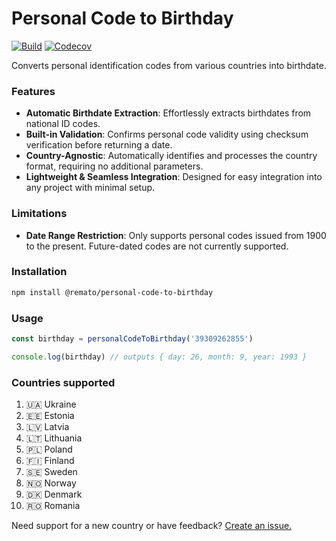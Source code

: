 # Personal Code to Birthday

[![Build](https://img.shields.io/github/actions/workflow/status/rematocorp/personal-code-to-birthday/ci.yml)](https://github.com/rematocorp/personal-code-to-birthday/actions/workflows/ci.yml)
[![Codecov](https://img.shields.io/codecov/c/github/rematocorp/personal-code-to-birthday?token=NDT35FM2LG&style=flat)](https://codecov.io/gh/rematocorp/personal-code-to-birthday)

Converts personal identification codes from various countries into birthdate.

### Features

-   **Automatic Birthdate Extraction**: Effortlessly extracts birthdates from national ID codes.
-   **Built-in Validation**: Confirms personal code validity using checksum verification before returning a date.
-   **Country-Agnostic**: Automatically identifies and processes the country format, requiring no additional parameters.
-   **Lightweight & Seamless Integration**: Designed for easy integration into any project with minimal setup.

### Limitations

-   **Date Range Restriction**: Only supports personal codes issued from 1900 to the present. Future-dated codes are not currently supported.

### Installation

```bash
npm install @remato/personal-code-to-birthday
```

### Usage

```ts
const birthday = personalCodeToBirthday('39309262855')

console.log(birthday) // outputs { day: 26, month: 9, year: 1993 }
```

### Countries supported

1. 🇺🇦 Ukraine
2. 🇪🇪 Estonia
3. 🇱🇻 Latvia
4. 🇱🇹 Lithuania
5. 🇵🇱 Poland
6. 🇫🇮 Finland
7. 🇸🇪 Sweden
8. 🇳🇴 Norway
9. 🇩🇰 Denmark
10. 🇷🇴 Romania

Need support for a new country or have feedback? [Create an issue.](https://github.com/rematocorp/personal-code-to-birthday/issues/new)
